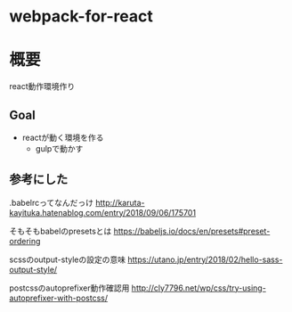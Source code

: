 # webpack-for-react
# 概要
react動作環境作り

## Goal
- reactが動く環境を作る
  - gulpで動かす

## 参考にした
.babelrcってなんだっけ
http://karuta-kayituka.hatenablog.com/entry/2018/09/06/175701

そもそもbabelのpresetsとは
https://babeljs.io/docs/en/presets#preset-ordering

scssのoutput-styleの設定の意味
https://utano.jp/entry/2018/02/hello-sass-output-style/

postcssのautoprefixer動作確認用
http://cly7796.net/wp/css/try-using-autoprefixer-with-postcss/
